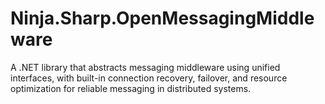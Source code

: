 # Ninja.Sharp.OpenMessagingMiddleware
A .NET library that abstracts messaging middleware using unified interfaces, with built-in connection recovery, failover, and resource optimization for reliable messaging in distributed systems.
